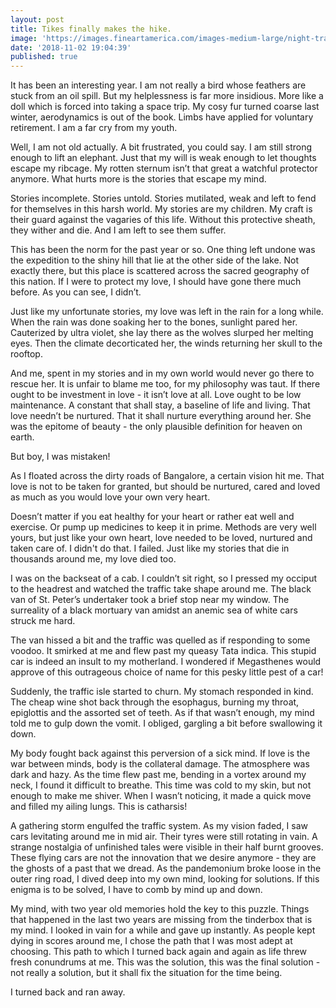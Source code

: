 ```yaml
---
layout: post
title: Tikes finally makes the hike.
image: 'https://images.fineartamerica.com/images-medium-large/night-traffic-romy-galicia.jpg'
date: '2018-11-02 19:04:39'
published: true
---
```

It has been an interesting year. I am not really a bird whose feathers are stuck from an oil spill. But my helplessness is far more insidious. More like a doll which is forced into taking a space trip. My cosy fur turned coarse last winter, aerodynamics is out of the book. Limbs have applied for voluntary retirement. I am a far cry from my youth.

Well, I am not old actually. A bit frustrated, you could say. I am still strong enough to lift an elephant. Just that my will is weak enough to let thoughts escape my ribcage. My rotten sternum isn’t that great a watchful protector anymore. What hurts more is the stories that escape my mind.

Stories incomplete. Stories untold. Stories mutilated, weak and left to fend for themselves in this harsh world. My stories are my children. My craft is their guard against the vagaries of this life. Without this protective sheath, they wither and die. And I am left to see them suffer.

This has been the norm for the past year or so. One thing left undone was the expedition to the shiny hill that lie at the other side of the lake. Not exactly there, but this place is scattered across the sacred geography of this nation. If I were to protect my love, I should have gone there much before. As you can see, I didn’t. 

Just like my unfortunate stories, my love was left in the rain for a long while. When the rain was done soaking her to the bones, sunlight pared her. Cauterized by ultra violet, she lay there as the wolves slurped her melting eyes. Then the climate decorticated her, the winds returning her skull to the rooftop.

And me, spent in my stories and in my own world would never go there to rescue her. It is unfair to blame me too, for my philosophy was taut. If there ought to be investment in love - it isn’t love at all. Love ought to be low maintenance. A constant that shall stay, a baseline of life and living. That love needn’t be nurtured. That it shall nurture everything around her. She was the epitome of beauty - the only plausible definition for heaven on earth.

But boy, I was mistaken!

As I floated across the dirty roads of Bangalore, a certain vision hit me. That love is not to be taken for granted, but should be nurtured, cared and loved as much as you would love your own very heart. 

Doesn’t matter if you eat healthy for your heart or rather eat well and exercise. Or pump up medicines to keep it in prime. Methods are very well yours, but just like your own heart, love needed to be loved, nurtured and taken care of. I didn't do that. I failed. Just like my stories that die in thousands around me, my love died too.

I was on the backseat of a cab. I couldn’t sit right, so I pressed my occiput to the headrest and watched the traffic take shape around me. The black van of St. Peter’s undertaker took a brief stop near my window. The surreality of a black mortuary van amidst an anemic sea of white cars struck me hard. 


The van hissed a bit and the traffic was quelled as if responding to some voodoo. It smirked at me and flew past my queasy Tata indica. This stupid car is indeed an insult to my motherland. I wondered if Megasthenes would approve of this outrageous choice of name for this pesky little pest of a car!

Suddenly, the traffic isle started to churn. My stomach responded in kind. The cheap wine shot back through the esophagus, burning my throat, epiglottis and the assorted set of  teeth. As if that wasn’t enough, my mind told me to gulp down the vomit. I obliged, gargling a bit before swallowing it down.

My body fought back against this perversion of a sick mind. If love is the war between minds, body is the collateral damage. The atmosphere was dark and hazy. As the time flew past me, bending in a vortex around my neck, I found it difficult to breathe. This time was cold to my skin, but not enough to make me shiver. When I wasn’t noticing, it made a quick move and filled my ailing lungs. This is catharsis! 

A gathering storm engulfed the traffic system. As my vision faded, I saw cars levitating around me in mid air. Their tyres were still rotating in vain. A strange nostalgia of unfinished tales were visible in their half burnt grooves. These flying cars are not the innovation that we desire anymore - they are the ghosts of a past that we dread. As the pandemonium broke loose in the outer ring road, I dived deep into my own mind, looking for solutions. If this enigma is to be solved, I have to comb by mind up and down.

My mind, with two year old memories hold the key to this puzzle. Things that happened in the last two years are missing from the tinderbox that is my mind. I looked in vain for a while and gave up instantly. As people kept dying in scores around me, I chose the path that I was most adept at choosing. This path to which I turned back again and again as life threw fresh conundrums at me. This was the solution, this was the final solution - not really a solution, but it shall fix the situation for the time being.

I turned back and ran away.




